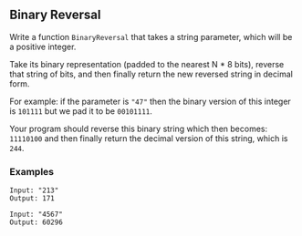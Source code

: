 ## Binary Reversal

Write a function `BinaryReversal` that takes a string parameter, which will be a positive integer.

Take its binary representation (padded to the nearest N \* 8 bits), reverse that string of bits, and then finally return the new reversed string in decimal form.

For example: if the parameter is `"47"` then the binary version of this integer is `101111` but we pad it to be `00101111`.

Your program should reverse this binary string which then becomes: `11110100` and then finally return the decimal version of this string, which is `244`.

### Examples

```
Input: "213"
Output: 171
```

```
Input: "4567"
Output: 60296
```
